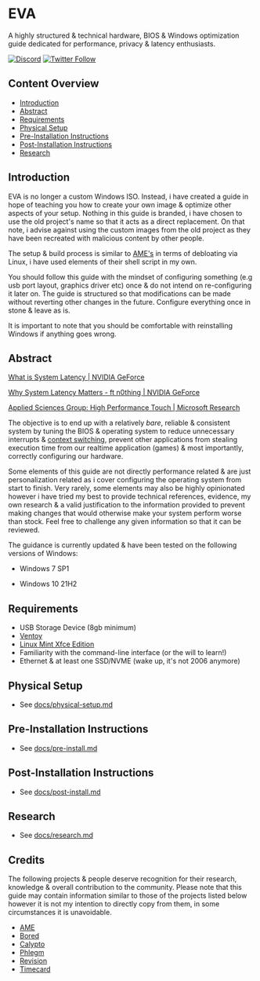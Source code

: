 # EVA

A highly structured & technical hardware, BIOS & Windows optimization guide dedicated for performance, privacy & latency enthusiasts.

[![Discord](https://discord.com/api/guilds/994887453599076422/widget.png?style=shield)](https://discord.gg/yrAnChXXZw) [![Twitter Follow](https://img.shields.io/twitter/follow/amitxv?label=Follow%20me%20for%20updates%21&style=social)](https://twitter.com/amitxv)

## Content Overview

- [Introduction](#introduction)
- [Abstract](#abstract)
- [Requirements](#requirements)
- [Physical Setup](#physical-setup)
- [Pre-Installation Instructions](#pre-installation-instructions)
- [Post-Installation Instructions](#post-installation-instructions)
- [Research](#research)

## Introduction

EVA is no longer a custom Windows ISO. Instead, i have created a guide in hope of teaching you how to create your own image & optimize other aspects of your setup. Nothing in this guide is branded, i have chosen to use the old project's name so that it acts as a direct replacement. On that note, i advise against using the custom images from the old project as they have been recreated with malicious content by other people.

The setup & build process is similar to [AME's](https://ameliorated.info) in terms of debloating via Linux, i have used elements of their shell script in my own.

You should follow this guide with the mindset of configuring something (e.g usb port layout, graphics driver etc) once & do not intend on re-configuring it later on. The guide is structured so that modifications can be made without reverting other changes in the future. Configure everything once in stone & leave as is. 

It is important to note that you should be comfortable with reinstalling Windows if anything goes wrong.

## Abstract

[What is System Latency | NVIDIA GeForce](https://www.youtube.com/watch?v=h69JR51pZbU)

[Why System Latency Matters - ft n0thing | NVIDIA GeForce](https://www.youtube.com/watch?v=muvToLXJSks)

[Applied Sciences Group: High Performance Touch | Microsoft Research](https://youtu.be/vOvQCPLkPt4?t=51)

The objective is to end up with a relatively *bare*, reliable & consistent system by tuning the BIOS & operating system to reduce unnecessary interrupts & [context switching](https://en.wikipedia.org/wiki/Context_switch), prevent other applications from stealing execution time from our realtime application (games) & most importantly, correctly configuring our hardware.

Some elements of this guide are not directly performance related & are just personalization related as i cover configuring the operating system from start to finish. Very rarely, some elements may also be highly opinionated however i have tried my best to provide technical references, evidence, my own research & a valid justification to the information provided to prevent making changes that would otherwise make your system perform worse than stock. Feel free to challenge any given information so that it can be reviewed.

The guidance is currently updated & have been tested on the following versions of Windows:

- Windows 7 SP1

- Windows 10 21H2

## Requirements

- USB Storage Device (8gb minimum)
- [Ventoy](https://github.com/ventoy/Ventoy/releases)
- [Linux Mint Xfce Edition](https://linuxmint.com/edition.php?id=294)
- Familiarity with the command-line interface (or the will to learn!)
- Ethernet & at least one SSD/NVME (wake up, it's not 2006 anymore)

## Physical Setup

- See [docs/physical-setup.md](./docs/physical-setup.md)

## Pre-Installation Instructions

- See [docs/pre-install.md](./docs/pre-install.md)

## Post-Installation Instructions

- See [docs/post-install.md](./docs/post-install.md)

## Research

- See [docs/research.md](./docs/research.md)

## Credits

The following projects & people deserve recognition for their research, knowledge & overall contribution to the community. Please note that this guide may contain information similar to those of the projects listed below however it is not my intention to directly copy from them, in some circumstances it is unavoidable.

- [AME](https://ameliorated.info/)
- [Bored](https://github.com/BoringBoredom/PC-Optimization-Hub)
- [Calypto](https://docs.google.com/document/d/1c2-lUJq74wuYK1WrA_bIvgb89dUN0sj8-hO3vqmrau4/edit)
- [Phlegm](https://twitter.com/getggos)
- [Revision](https://sites.google.com/view/meetrevision)
- [Timecard](https://github.com/djdallmann/GamingPCSetup/)
